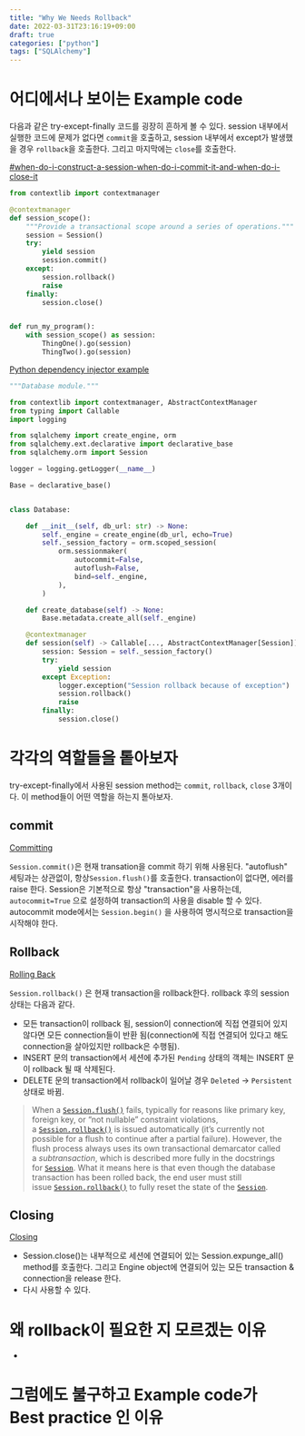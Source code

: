 ```yaml
---
title: "Why We Needs Rollback"
date: 2022-03-31T23:16:19+09:00
draft: true
categories: ["python"]
tags: ["SQLAlchemy"]
---
```


# 어디에서나 보이는 Example code

다음과 같은 try-except-finally 코드를 굉장히 흔하게 볼 수 있다.
session 내부에서 실행한 코드에 문제가 없다면 `commit`을 호출하고,
session 내부에서 except가 발생했을 경우 `rollback`을 호출한다.
그리고 마지막에는 `close`를 호출한다.

[#when-do-i-construct-a-session-when-do-i-commit-it-and-when-do-i-close-it](https://docs.sqlalchemy.org/en/13/orm/session_basics.html#when-do-i-construct-a-session-when-do-i-commit-it-and-when-do-i-close-it)
```python
from contextlib import contextmanager

@contextmanager
def session_scope():
    """Provide a transactional scope around a series of operations."""
    session = Session()
    try:
        yield session
        session.commit()
    except:
        session.rollback()
        raise
    finally:
        session.close()


def run_my_program():
    with session_scope() as session:
        ThingOne().go(session)
        ThingTwo().go(session)
```

[Python dependency injector example](https://python-dependency-injector.ets-labs.org/examples/fastapi-sqlalchemy.html#database)
```python
"""Database module."""

from contextlib import contextmanager, AbstractContextManager
from typing import Callable
import logging

from sqlalchemy import create_engine, orm
from sqlalchemy.ext.declarative import declarative_base
from sqlalchemy.orm import Session

logger = logging.getLogger(__name__)

Base = declarative_base()


class Database:

    def __init__(self, db_url: str) -> None:
        self._engine = create_engine(db_url, echo=True)
        self._session_factory = orm.scoped_session(
            orm.sessionmaker(
                autocommit=False,
                autoflush=False,
                bind=self._engine,
            ),
        )

    def create_database(self) -> None:
        Base.metadata.create_all(self._engine)

    @contextmanager
    def session(self) -> Callable[..., AbstractContextManager[Session]]:
        session: Session = self._session_factory()
        try:
            yield session
        except Exception:
            logger.exception("Session rollback because of exception")
            session.rollback()
            raise
        finally:
            session.close()
```


# 각각의 역할들을 톹아보자

try-except-finally에서 사용된 session method는 `commit`, `rollback`, `close` 3개이다.
이 method들이 어떤 역할을 하는지 톧아보자.

## commit
[Committing](https://docs.sqlalchemy.org/en/13/orm/session_basics.html#committing)

 `Session.commit()`은 현재 transation을 commit 하기 위해 사용된다. "autoflush" 세팅과는 상관없이, 항상`Session.flush()`를 호출한다. transaction이 없다면, 에러를 raise 한다.
  Session은 기본적으로 항상 "transaction"을 사용하는데, `autocommit=True` 으로 설정하여 transaction의 사용을 disable 할 수 있다. autocommit mode에서는 `Session.begin()` 을 사용하여 명시적으로 transaction을 시작해야 한다.

## Rollback
[Rolling Back](https://docs.sqlalchemy.org/en/13/orm/session_basics.html#rolling-back)

 `Session.rollback()` 은 현재 transaction을 rollback한다. rollback 후의 session 상태는 다음과 같다.
 - 모든 transaction이 rollback 됨, session이 connection에 직접 연결되어 있지 않다면 모든 connection들이 반환 됨(connection에 직접 연결되어 있다고 해도 connection을 살아있지만 rollback은 수행됨).
 - INSERT 문의 transaction에서 세션에 추가된 `Pending` 상태의 객체는 INSERT 문이 rollback 될 때 삭제된다.
 - DELETE 문의 transaction에서 rollback이 일어날 경우 `Deleted` -> `Persistent` 상태로 바뀜.

> When a [`Session.flush()`](https://docs.sqlalchemy.org/en/13/orm/session_api.html#sqlalchemy.orm.session.Session.flush "sqlalchemy.orm.session.Session.flush") fails, typically for reasons like primary key, foreign key, or “not nullable” constraint violations, a [`Session.rollback()`](https://docs.sqlalchemy.org/en/13/orm/session_api.html#sqlalchemy.orm.session.Session.rollback "sqlalchemy.orm.session.Session.rollback") is issued automatically (it’s currently not possible for a flush to continue after a partial failure). However, the flush process always uses its own transactional demarcator called a _subtransaction_, which is described more fully in the docstrings for [`Session`](https://docs.sqlalchemy.org/en/13/orm/session_api.html#sqlalchemy.orm.session.Session "sqlalchemy.orm.session.Session"). What it means here is that even though the database transaction has been rolled back, the end user must still issue [`Session.rollback()`](https://docs.sqlalchemy.org/en/13/orm/session_api.html#sqlalchemy.orm.session.Session.rollback "sqlalchemy.orm.session.Session.rollback") to fully reset the state of the [`Session`](https://docs.sqlalchemy.org/en/13/orm/session_api.html#sqlalchemy.orm.session.Session "sqlalchemy.orm.session.Session").

## Closing
[Closing](https://docs.sqlalchemy.org/en/13/orm/session_basics.html#closing)

- Session.close()는 내부적으로 세션에 연결되어 있는 Session.expunge_all() method를 호출한다. 그리고 Engine object에 연결되어 있는 모든 transaction & connection을 release 한다.
- 다시 사용할 수 있다.


# 왜 rollback이 필요한 지 모르겠는 이유

- 



# 그럼에도 불구하고 Example code가 Best practice 인 이유
